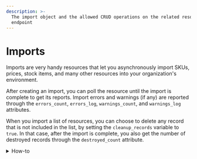 ```yaml
---
description: >-
  The import object and the allowed CRUD operations on the related resource
  endpoint
---
```


# Imports

Imports are very handy resources that let you asynchronously import SKUs, prices, stock items, and many other resources into your organization's environment.

After creating an import, you can poll the resource until the import is complete to get its reports. Import errors and warnings (if any) are reported through the `errors_count`, `errors_log`, `warnings_count`, and `warnings_log` attributes.

When you import a list of resources, you can choose to delete any record that is not included in the list, by setting the `cleanup_records` variable to `true`. In that case, after the import is complete, you also get the number of destroyed records through the `destroyed_count` attribute.

<details>

<summary>How-to</summary>

Check the related [guide](https://docs.commercelayer.io/developers/importing-resources) for the complete list of importable resources and any further information about the import process (e.g. import limits, unique key, examples).

</details>
